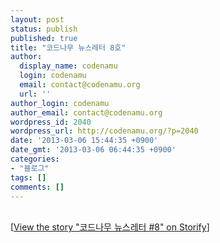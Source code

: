 ```yaml
---
layout: post
status: publish
published: true
title: "코드나무 뉴스레터 8호"
author:
  display_name: codenamu
  login: codenamu
  email: contact@codenamu.org
  url: ''
author_login: codenamu
author_email: contact@codenamu.org
wordpress_id: 2040
wordpress_url: http://codenamu.org/?p=2040
date: '2013-03-06 15:44:35 +0900'
date_gmt: '2013-03-06 06:44:35 +0900'
categories:
- "블로그"
tags: []
comments: []
---
```

<p><script src="//storify.com/codenamu/8.js"></script><br />
<noscript>[<a href="//storify.com/codenamu/8" target="_blank">View the story "코드나무 뉴스레터 #8" on Storify</a>]</noscript>
